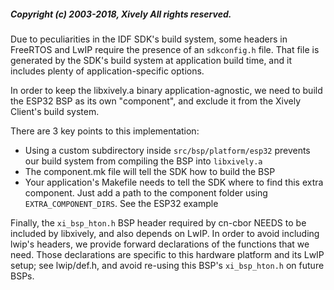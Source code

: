 ##### Copyright (c) 2003-2018, Xively All rights reserved.

Due to peculiarities in the IDF SDK's build system, some headers in FreeRTOS and
LwIP require the presence of an `sdkconfig.h` file. That file is generated by the
SDK's build system at application build time, and it includes plenty of
application-specific options.

In order to keep the libxively.a binary application-agnostic, we need to build
the ESP32 BSP as its own "component", and exclude it from the Xively Client's
build system.

There are 3 key points to this implementation:

- Using a custom subdirectory inside `src/bsp/platform/esp32` prevents our build system
from compiling the BSP into `libxively.a`
- The component.mk file will tell the SDK how to build the BSP
- Your application's Makefile needs to tell the SDK where to find this extra component.
Just add a path to the component folder using `EXTRA_COMPONENT_DIRS`. See the ESP32
example

Finally, the `xi_bsp_hton.h` BSP header required by cn-cbor NEEDS to be included by
libxively, and also depends on LwIP. In order to avoid including lwip's headers,
we provide forward declarations of the functions that we need. Those declarations
are specific to this hardware platform and its LwIP setup; see lwip/def.h, and avoid
re-using this BSP's `xi_bsp_hton.h` on future BSPs.
